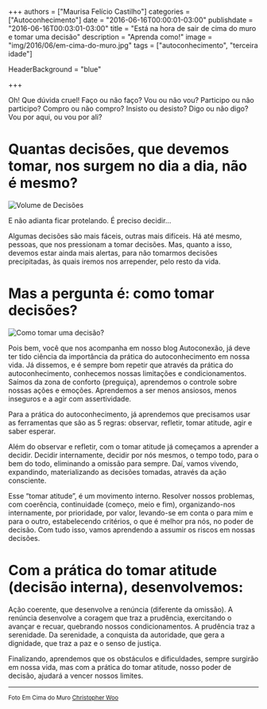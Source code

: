+++
authors = ["Maurisa Felício Castilho"]
categories = ["Autoconhecimento"]
date = "2016-06-16T00:00:01-03:00"
publishdate = "2016-06-16T00:03:01-03:00"
title = "Está na hora de sair de cima do muro e tomar uma decisão"
description = "Aprenda como!"
image = "img/2016/06/em-cima-do-muro.jpg"
tags = ["autoconhecimento", "terceira idade"]

  HeaderBackground = "blue"

+++


Oh! Que dúvida cruel! Faço ou não faço? Vou ou não vou? Participo ou não participo? Compro ou não compro? Insisto ou desisto? Digo ou não digo? Vou por aqui, ou vou por ali?


# Quantas decisões, que devemos tomar, nos surgem no dia a dia, não é mesmo?

![Volume de Decisões](https://s3-sa-east-1.amazonaws.com/blog.autoconexao.org.br/img/2016/06/volume-de-decisoes.jpg)

E não adianta ficar protelando. É preciso decidir...

Algumas decisões são mais fáceis, outras mais difíceis. Há até mesmo, pessoas, que nos pressionam a tomar decisões. Mas, quanto a isso, devemos estar ainda mais alertas, para não tomarmos decisões precipitadas, às quais iremos nos arrepender, pelo resto da vida.

# Mas a pergunta é: como tomar decisões?

![Como tomar uma decisão?](https://s3-sa-east-1.amazonaws.com/blog.autoconexao.org.br/img/2016/06/como-tomar-uma-decisao.jpg)




Pois bem, você que nos acompanha em nosso blog Autoconexão, já deve ter tido ciência da importância da prática do autoconhecimento em nossa vida. Já dissemos, e é sempre bom repetir que através da prática do autoconhecimento, conhecemos nossas limitações e condicionamentos. Saímos da zona de conforto (preguiça), aprendemos o controle sobre nossas ações e emoções. Aprendemos a ser menos ansiosos, menos inseguros e a agir com assertividade.

Para a prática do autoconhecimento, já aprendemos que precisamos usar as ferramentas que são as 5 regras: observar, refletir, tomar atitude, agir e saber esperar.

Além do observar e refletir, com o tomar atitude já começamos a aprender a decidir. Decidir internamente, decidir por nós mesmos, o tempo todo, para o bem do todo, eliminando a omissão para sempre. Daí, vamos vivendo, expandindo, materializando as decisões tomadas, através da ação consciente.

Esse “tomar atitude”, é um movimento interno. Resolver nossos problemas, com coerência, continuidade (começo, meio e fim), organizando-nos internamente, por prioridade, por valor, levando-se em conta o para mim e para o outro, estabelecendo critérios, o que é melhor pra nós, no poder de decisão. Com tudo isso, vamos aprendendo a assumir os riscos em nossas decisões.

# Com a prática do tomar atitude (decisão interna), desenvolvemos:

Ação coerente, que desenvolve a renúncia (diferente da omissão). A renúncia desenvolve a coragem que traz a prudência, exercitando o avançar e recuar, quebrando nossos condicionamentos. A prudência traz a serenidade. Da serenidade, a conquista da autoridade, que gera a dignidade, que traz a paz e o senso de justiça.

Finalizando, aprendemos  que os obstáculos e dificuldades, sempre surgirão em nossa vida, mas com a prática do tomar atitude, nosso poder de decisão, ajudará a vencer nossos limites.



---
<small>Foto Em Cima do Muro [Christopher Woo](https://www.flickr.com/photos/deks/)</small>
